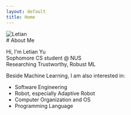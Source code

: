 ```yaml
---
layout: default
title: Home
---
```


<div class="profile-section">
  <div class="profile-image">
    <img src="{{ "/assets/images/profile.jpg" | relative_url }}" alt="Letian" class="profile-picture">
  </div>
  <div class="profile-text" markdown="1">
# About Me

Hi, I'm Letian Yu  
Sophomore CS student @ NUS  
Researching Trustworthy, Robust ML

Beside Machine Learning, I am also interested in:

- Software Engineering
- Robot, especially Adaptive Robot
- Computer Organization and OS
- Programming Language

<div class="social-icons">
  <a href="mailto:yuletian@nus.edu.sg"><i class="fas fa-envelope"></i></a>
  <a href="https://github.com/FisherSkyi" target="_blank"><i class="fab fa-github"></i></a>
  <a href="https://www.linkedin.com/in/letian-yu/" target="_blank"><i class="fab fa-linkedin"></i></a>
</div>

  </div>
</div>
